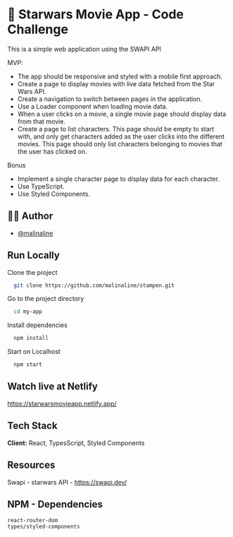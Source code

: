 # :rocket: Starwars Movie App - Code Challenge

This is a simple web application using the SWAPI API

MVP:

- The app should be responsive and styled with a mobile first approach.
- Create a page to display movies with live data fetched from the Star Wars API.
- Create a navigation to switch between pages in the application.
- Use a Loader component when loading movie data.
- When a user clicks on a movie, a single movie page should display data from that movie.
- Create a page to list characters. This page should be empty to start with, and only get characters added as the user clicks into the different movies. This page should only list characters belonging to movies that the user has clicked on.

Bonus

- Implement a single character page to display data for each character.
- Use TypeScript.
- Use Styled Components.

## 👩‍💻 Author

- [@malinaline](https://www.github.com/malinaline)

## Run Locally

Clone the project

```bash
  git clone https://github.com/malinaline/stampen.git
```

Go to the project directory

```bash
  cd my-app
```

Install dependencies

```bash
  npm install
```

Start on Localhost

```bash
  npm start
```

## Watch live at Netlify

https://starwarsmovieapp.netlify.app/

## Tech Stack

**Client:** React, TypesScript, Styled Components

## Resources

Swapi - starwars API - https://swapi.dev/

## NPM - Dependencies

    react-router-dom
    types/styled-components
